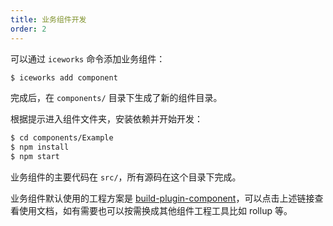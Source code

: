 ```yaml
---
title: 业务组件开发
order: 2
---
```


可以通过 `iceworks` 命令添加业务组件：

```bash
$ iceworks add component
```

完成后，在 `components/` 目录下生成了新的组件目录。

根据提示进入组件文件夹，安装依赖并开始开发：

```bash
$ cd components/Example
$ npm install
$ npm start
```

业务组件的主要代码在 `src/`，所有源码在这个目录下完成。

业务组件默认使用的工程方案是 [build-plugin-component](https://github.com/ice-lab/iceworks-cli/tree/master/packages/build-plugin-component#readme)，可以点击上述链接查看使用文档，如有需要也可以按需换成其他组件工程工具比如 rollup 等。
